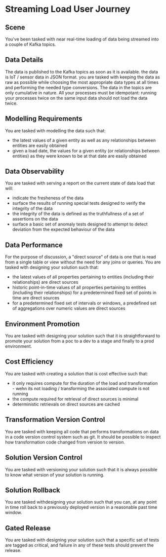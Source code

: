 # Streaming Load User Journey

## Scene

You've been tasked with near real-time loading of data being streamed into a couple of Kafka topics.

## Data Details

The data is published to the Kafka topics as soon as it is available.
the data is IoT / sensor data in JSON format.
you are tasked with keeping the data as raw as possible while choosing the most appropriate data types at all times and performing the needed type conversions.
The data in the topics are only cumulative in nature.
All your processes must be idempotant: running your processes twice on the same input data should not load the data twice.

## Modelling Requirements

You are tasked with modelling the data such that:

* the latest values of a given entity as well as any relationships between entities are easily obtained
* given a load date, the  values for a given entity (or relationships between entities) as they were known to be at that date are easily obtained

## Data Observability

You are tasked with serving a report on  the current state of data load that will:

* indicate the fresheness of the data
* surface the results of running special tests designed to verify the integrity of the data
* the integrity of the data is defined as the truthfullness of a set of assertions on the data
* surface a basic set of anomaly tests designed to attempt to detect deviation from the expected behaviour of the data

## Data Performance

For the purpose of discussion, a "direct source" of data is one that is read from a single table or view without the need for any joins or queries.
You are tasked with designing your solution such that:

* the latest values of all properties pertaining to entities (including their relationships) are direct sources
* historic point-in-time values of all properties pertaining to entities (including their relationships) for a predetermined fixed set of points in time are direct sources
* for a predetermined fixed set of intervals or windows, a predefined set of aggregations over numeric values are direct sources

## Environment Promotion

You are tasked with designing your solution such that it is straightforward to promote your solution from a poc to a dev to a stage and finally to a prod environment.

## Cost Efficiency

You are tasked with creating a solution that is cost effective such that:

* it only requires compute for the duration of the load and transformation - wehn its not loading / transforming the associated compute is not running
* the compute required for retrieval of direct sources is minimal
* deterministic retrievals on direct sources are cached

## Transformation Version Control

You are tasked with keeping all code that performs transformations on data in a code version control system such as git.
It should be possible to inspect how transformation code changed from version to version.

## Solution Version Control

You are tasked with versioning your solution such that it is always possible to know what version of your solution is running.

## Solution Rollback

You are tasked withdesigning your solution such that you can, at any point in time roll back to a previously deployed version in a reasonable past time window. 

##  Gated Release

You are tasked with designing your solution such that a specific set of tests are tagged as critical, and failure in any of these tests should prevent the release.

